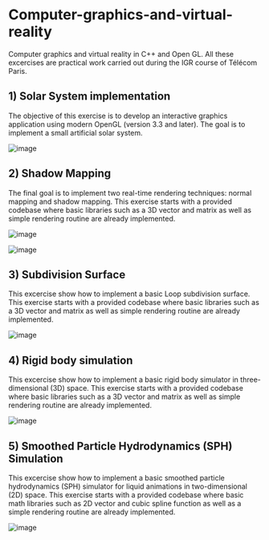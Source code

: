 # Computer-graphics-and-virtual-reality
Computer graphics and virtual reality in C++ and Open GL. 
All these excercises are practical work carried out during the IGR course of Télécom Paris.

## 1) Solar System implementation
The objective of this exercise is to develop an interactive graphics application using modern OpenGL (version 3.3 and later). The goal is to implement a small artificial solar system. 

![image](https://github.com/GiuliaMannaioli/Computer-graphics-and-virtual-reality/assets/101057345/66c7a746-cee2-4535-a422-d9d08ab86a82)


## 2) Shadow Mapping
The final goal is to implement two real-time rendering techniques: normal mapping and shadow
mapping. This exercise starts with a provided codebase where basic libraries such as a 3D vector and matrix as well as simple rendering routine are already implemented.

![image](https://github.com/GiuliaMannaioli/Computer-graphics-and-virtual-reality/assets/101057345/90dda593-d768-4034-ab6f-102dda1bb94e)

![image](https://github.com/GiuliaMannaioli/Computer-graphics-and-virtual-reality/assets/101057345/5d7aa8a9-0af3-4d6d-bd1f-d75c5f6fe5e9)


## 3) Subdivision Surface
This excercise show how to implement a basic Loop subdivision surface. This exercise starts with a provided codebase where basic libraries such as a 3D vector and matrix as well as simple rendering routine are already implemented.

![image](https://github.com/GiuliaMannaioli/Computer-graphics-and-virtual-reality/assets/101057345/f64aa4b5-13a8-4817-9a43-86d47dd883fc)



## 4)  Rigid body simulation
This excercise show how to implement a basic rigid body simulator in three-dimensional (3D) space. This exercise starts with a provided codebase where basic libraries such as a 3D vector and matrix as well as simple rendering routine are already implemented.

![image](https://github.com/GiuliaMannaioli/Computer-graphics-and-virtual-reality/assets/101057345/3880de5d-e945-4410-843b-b509013b251f)


## 5) Smoothed Particle Hydrodynamics (SPH) Simulation
This excercise show how to implement a basic smoothed particle hydrodynamics (SPH) simulator for liquid animations in
two-dimensional (2D) space. This exercise starts with a provided codebase where basic math libraries such as 2D vector and cubic
spline function as well as a simple rendering routine are already implemented.

![image](https://github.com/GiuliaMannaioli/Computer-graphics-and-virtual-reality/assets/101057345/36d7bf87-c009-4741-a2b0-d188a445b941)


